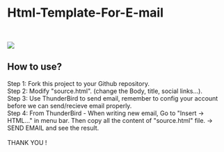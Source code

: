 # Html-Template-For-E-mail
<br>

<img src="http://i.imgur.com/glJzY6L.jpg"> <br>

<h2>How to use?</h2>

Step 1: Fork this project to your Github repository. <br>
Step 2: Modify "source.html". (change the Body, title, social links...). <br>
Step 3: Use ThunderBird to send email, remember to config your account before we can send/recieve email properly. <br>
Step 4: From ThunderBird - When writing new email, Go to "Insert -> HTML..." in menu bar. Then copy all the content of "source.html" file. -> SEND EMAIL and see the result.
<br> <br>
THANK YOU !
